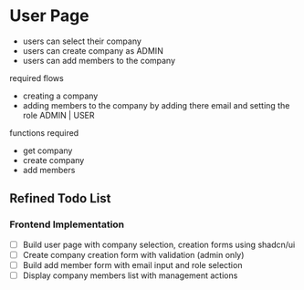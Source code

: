 # User Page

- users can select their company
- users can create company as ADMIN
- users can add members to the company

required flows

- creating a company
- adding members to the company by adding there email and setting the role ADMIN | USER

functions required

- get company
- create company
- add members

## Refined Todo List

### Frontend Implementation

- [ ] Build user page with company selection, creation forms using shadcn/ui
- [ ] Create company creation form with validation (admin only)
- [ ] Build add member form with email input and role selection
- [ ] Display company members list with management actions
